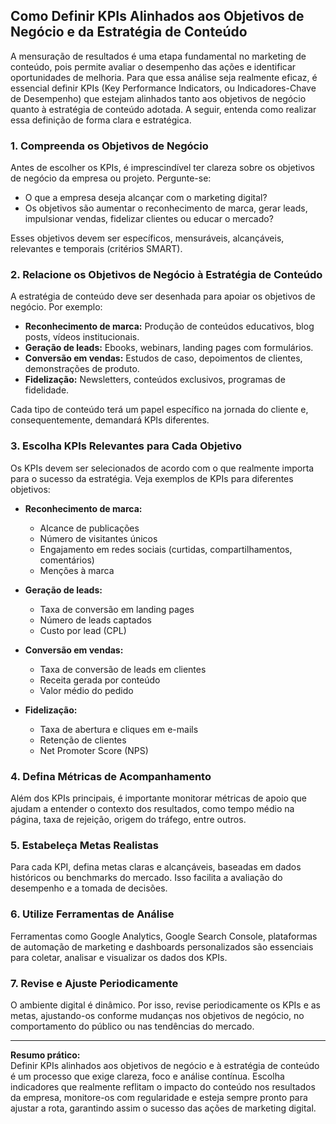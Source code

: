 
## Como Definir KPIs Alinhados aos Objetivos de Negócio e da Estratégia de Conteúdo

A mensuração de resultados é uma etapa fundamental no marketing de conteúdo, pois permite avaliar o desempenho das ações e identificar oportunidades de melhoria. Para que essa análise seja realmente eficaz, é essencial definir KPIs (Key Performance Indicators, ou Indicadores-Chave de Desempenho) que estejam alinhados tanto aos objetivos de negócio quanto à estratégia de conteúdo adotada. A seguir, entenda como realizar essa definição de forma clara e estratégica.

### 1. Compreenda os Objetivos de Negócio

Antes de escolher os KPIs, é imprescindível ter clareza sobre os objetivos de negócio da empresa ou projeto. Pergunte-se:

- O que a empresa deseja alcançar com o marketing digital?  
- Os objetivos são aumentar o reconhecimento de marca, gerar leads, impulsionar vendas, fidelizar clientes ou educar o mercado?

Esses objetivos devem ser específicos, mensuráveis, alcançáveis, relevantes e temporais (critérios SMART).

### 2. Relacione os Objetivos de Negócio à Estratégia de Conteúdo

A estratégia de conteúdo deve ser desenhada para apoiar os objetivos de negócio. Por exemplo:

- **Reconhecimento de marca:** Produção de conteúdos educativos, blog posts, vídeos institucionais.
- **Geração de leads:** Ebooks, webinars, landing pages com formulários.
- **Conversão em vendas:** Estudos de caso, depoimentos de clientes, demonstrações de produto.
- **Fidelização:** Newsletters, conteúdos exclusivos, programas de fidelidade.

Cada tipo de conteúdo terá um papel específico na jornada do cliente e, consequentemente, demandará KPIs diferentes.

### 3. Escolha KPIs Relevantes para Cada Objetivo

Os KPIs devem ser selecionados de acordo com o que realmente importa para o sucesso da estratégia. Veja exemplos de KPIs para diferentes objetivos:

- **Reconhecimento de marca:**  
  - Alcance de publicações  
  - Número de visitantes únicos  
  - Engajamento em redes sociais (curtidas, compartilhamentos, comentários)  
  - Menções à marca

- **Geração de leads:**  
  - Taxa de conversão em landing pages  
  - Número de leads captados  
  - Custo por lead (CPL)

- **Conversão em vendas:**  
  - Taxa de conversão de leads em clientes  
  - Receita gerada por conteúdo  
  - Valor médio do pedido

- **Fidelização:**  
  - Taxa de abertura e cliques em e-mails  
  - Retenção de clientes  
  - Net Promoter Score (NPS)

### 4. Defina Métricas de Acompanhamento

Além dos KPIs principais, é importante monitorar métricas de apoio que ajudam a entender o contexto dos resultados, como tempo médio na página, taxa de rejeição, origem do tráfego, entre outros.

### 5. Estabeleça Metas Realistas

Para cada KPI, defina metas claras e alcançáveis, baseadas em dados históricos ou benchmarks do mercado. Isso facilita a avaliação do desempenho e a tomada de decisões.

### 6. Utilize Ferramentas de Análise

Ferramentas como Google Analytics, Google Search Console, plataformas de automação de marketing e dashboards personalizados são essenciais para coletar, analisar e visualizar os dados dos KPIs.

### 7. Revise e Ajuste Periodicamente

O ambiente digital é dinâmico. Por isso, revise periodicamente os KPIs e as metas, ajustando-os conforme mudanças nos objetivos de negócio, no comportamento do público ou nas tendências do mercado.

---

**Resumo prático:**  
Definir KPIs alinhados aos objetivos de negócio e à estratégia de conteúdo é um processo que exige clareza, foco e análise contínua. Escolha indicadores que realmente reflitam o impacto do conteúdo nos resultados da empresa, monitore-os com regularidade e esteja sempre pronto para ajustar a rota, garantindo assim o sucesso das ações de marketing digital.
```
